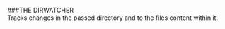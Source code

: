 ###THE DIRWATCHER 
<br />
Tracks changes in the passed directory and to the files content within it.

